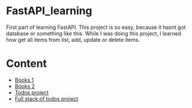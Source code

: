 # FastAPI_learning

First part of learning FastAPI. This project is so easy, because it hasnt got database or something like this. While I was doing this project, I learned how get all items from list, add, update or delete items.

# Content
- [Books 1](https://github.com/Taras265/FastAPI_learning/tree/books_v1)
- [Books 2](https://github.com/Taras265/FastAPI_learning/tree/books_v2)
- [Todos project](https://github.com/Taras265/FastAPI_learning/tree/todos_project)
- [Full stack of todos project](https://github.com/Taras265/FastAPI_learning/tree/full_stack)
